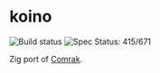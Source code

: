 # koino

![Build status](https://github.com/kivikakk/koino/workflows/Zig/badge.svg)
![Spec Status: 415/671](https://img.shields.io/badge/specs-415%2F671-red.svg)

Zig port of [Comrak](https://github.com/kivikakk/comrak).
